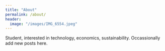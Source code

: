 ```yaml
---
title: "About"
permalink: /about/
header:
  image: "/images/IMG_6554.jpeg"
---
```


Student, interested in technology, economics, sustainability. Occassionally add new posts here.
